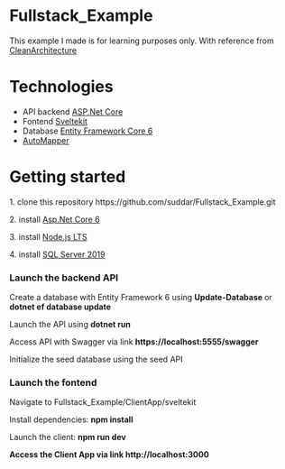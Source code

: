 # Fullstack_Example

This example I made is for learning purposes only. With reference from <a href='https://github.com/jasontaylordev/CleanArchitecture'>CleanArchitecture</a>

<h1>Technologies</h1>
<ul>
<li>API backend <a href='https://docs.microsoft.com/en-us/aspnet/core/introduction-to-aspnet-core?view=aspnetcore-6.0'>ASP.Net Core</a> </li>
<li>Fontend <a href='https://svelte.dev/'>Sveltekit</a></li>
<li>Database <a href='https://docs.microsoft.com/en-us/ef/core/'>Entity Framework Core 6</a></li>
<li><a href='https://automapper.org/'>AutoMapper</a></li>
</ul>

<h1>Getting started</h1>
 <p>1. clone this repository https://github.com/suddar/Fullstack_Example.git</p>
 <p>2. install <a href='https://dotnet.microsoft.com/download/dotnet/6.0'>Asp.Net Core 6</a></p> 
 <p>3. install <a href='https://nodejs.org/en/'>Node.js LTS</a></p>
 <p>4. install <a href ='https://www.microsoft.com/en-us/sql-server/sql-server-2019'>SQL Server 2019</a></p>
 
<h3>Launch the backend API</h3>
<p>Create a database with Entity Framework 6 using <b> Update-Database </b> or <b> dotnet ef database update</b></p>
<p>Launch the API using <b>dotnet run</b></p>
<p>Access API with Swagger via link <b>https://localhost:5555/swagger</b></p>
<p>Initialize the seed database using the seed API</p>

<h3>Launch the fontend</h3>
<p>Navigate to Fullstack_Example/ClientApp/sveltekit</p>
<p>Install dependencies: <b>npm install</b></p>
<p>Launch the client: <b>npm run dev</b</p>
<p>Access the Client App via link <b>http://localhost:3000</b></p>
 
